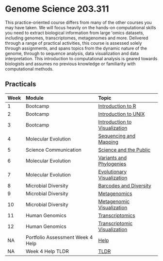 # Genome Science 203.311

This practice-oriented course differs from many of the other courses you may have taken. We will focus heavily on the hands-on computational skills you need to extract biological information from large 'omics datasets, including genomes, transcriptomes, metagenomes and more. Delivered through a range of practical activities, this course is assessed solely through assignments, and spans topics from the dynamic nature of the genome, through to sequence analysis, data visualization and data interpretation. This introduction to computational analysis is geared towards biologists and assumes no previous knowledge or familiarity with computational methods.

## Practicals

| Week | Module | Topic |
| :----- | :------ | :----------------------------------------------------- |
| 1 | Bootcamp                         | [Introduction to R](Week1/Week1.html)      |
| 2 | Bootcamp                                       | [Introduction to UNIX](Week2/Week2.html)      |
| 3 | Bootcamp                                        | [Introduction to Visualization](Week3/Week3.html)      |
| 4 | Molecular Evolution            | [Sequencing and Mapping](Week4/Week4.html)      |
| 5 | Science Communication  |            [Science and the Public](Week5/Week5.html) |
| 6 | Molecular Evolution         |         [Variants and Phylogenies](Week6/Week6.html)      |
| 7 | Molecular Evolution         |        [Evolutionary Visualization](Week7/Week7.html)      |
| 8 | Microbial Diversity                    | [Barcodes and Diversity](Week8/Week8.html)      |
| 9 | Microbial Diversity                                    | [Metagenomics](Week9/Week9.html)      |
| 10 | Microbial Diversity               | [Metagenomic Visualization](Week10/Week10.html)      |
| 11 | Human Genomics                  | [Transcriptomics](Week11/Week11.html) |
| 12 | Human Genomics               | [Transcriptomic Visualization](Week12/Week12.html) |
| NA | Portfolio Assessment Week 4 Help               | [Help](Portfolio1-help/Portfolio1-help.html) |
| NA | Week 4 Help TLDR               | [TLDR](Portfolio-tldr/Portfolio-tldr.html) |
